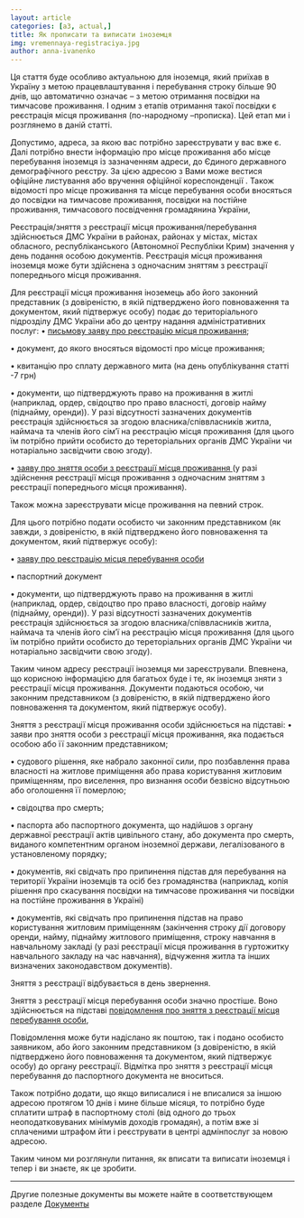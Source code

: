 ```yaml
---
layout: article
categories: [a3, actual,]
title: Як прописати та виписати іноземця
img: vremennaya-registraciya.jpg
author: anna-ivanenko
--- 
```

Ця стаття буде особливо актуальною для іноземця, який приїхав в Україну з метою працевлаштування і перебування строку 
більше 90 днів, що автоматично означає – з метою отримання посвідки на тимчасове проживання. І одним з етапів отримання
такої посвідки є реєстрація місця проживання (по-народному –прописка). Цей етап ми і розглянемо в даній статті.

Допустимо, адреса, за якою вас потрібно зареєструвати у вас вже є.
 Далі потрібно внести інформацію про місце проживання або місце перебування іноземця із зазначенням адреси, до Єдиного
 державного демографічного реєстру. За цією адресою з Вами може вестися офіційне листування або вручення офіційної 
 кореспонденції .
Також відомості про місце проживання та місце перебування особи вносяться до посвідки на тимчасове проживання, посвідки
на постійне проживання, тимчасового посвідчення громадянина України,

 Реєстрація/зняття з реєстрації місця проживання/перебування здійснюється ДМС України в районах, районах у містах, містах 
 обласного, республіканського (Автономної Республіки Крим) значення  у день подання особою документів. Реєстрація місця проживання іноземця може бути здійснена з одночасним зняттям з реєстрації попереднього місця проживання.

Для реєстрації місця проживання іноземець або його законний представник (з довіреністю, в якій підтверджено його повноваження
та документом, який підтвержує особу) подає до територіального підрозділу ДМС України або до центру надання адміністративних 
послуг:
•	[письмову заяву про реєстрацію місця проживання](/pdf/Заява%20про%20реєстрацію%20місця%20проживаня.doc);

•	документ, до якого вносяться відомості про місце проживання;

•	квитанцію про сплату державного мита (на день опублікування статті -7 грн)

•	документи, що підтверджують право на проживання в житлі (наприклад, ордер, свідоцтво про право власності, договір найму 
(піднайму, оренди)). У разі відсутності зазначених документів реєстрація здійснюється за згодою власника/співвласників житла,
наймача та членів його сім’ї на реєстрацію місця проживання (для цього їм потрібно прийти особисто до тереторіальних органів ДМС України чи нотаріально засвідчити свою згоду). 

•	[заяву про зняття особи з реєстрації місця проживання ](/pdf/ЗАЯВА%20%20про%20зняття%20особи%20з%20реєстрації%20місця%20проживання.doc)
(у разі здійснення реєстрації місця проживання з одночасним зняттям з
реєстрації попереднього місця проживання).

Також можна зареєструвати місце проживання на певний строк.

 Для цього потрібно подати особисто чи законним представником (як завжди, з довіреністю, в якій підтверджено його повноваження
 та документом, який підтвержує особу):

•	[заяву про реєстрацію місця перебування особи](/pdf/ЗАЯВА%20%20про%20реєстрацію%20місця%20перебування%20особи.doc)

•	паспортний документ 

•	документи, що підтверджують право на проживання в житлі (наприклад, ордер, свідоцтво про право власності, договір найму
(піднайму, оренди)). У разі відсутності зазначених документів реєстрація здійснюється за згодою власника/співвласників житла,
наймача та членів його сім’ї на реєстрацію місця проживання (для цього їм потрібно прийти особисто до тереторіальних органів 
ДМС України чи нотаріально засвідчити свою згоду).

Таким чином адресу реєстрації іноземця ми зареєстрували. Впевнена, що корисною інформацією для багатьох буде і те, як іноземця
зняти з реєстрації місця проживання. Документи подаються особою, чи законним представником (з довіреністю, в якій підтверджено
його повноваження та документом, який підтвержує особу).

Зняття з реєстрації місця проживання особи здійснюється на підставі:
•	заяви про зняття особи з реєстрації місця проживання, яка подається особою або її законним представником;

•	судового рішення, яке набрало законної сили, про позбавлення права власності на житлове приміщення або права користування
житловим приміщенням, про виселення, про визнання особи безвісно відсутньою або оголошення її померлою;

•	свідоцтва про смерть;

•	паспорта або паспортного документа, що надійшов з органу державної реєстрації актів цивільного стану, або документа про 
смерть, виданого компетентним органом іноземної держави, легалізованого в установленому порядку;

•	документів, які свідчать про припинення підстав для перебування на території України іноземців та осіб без громадянства 
(наприклад, копія рішення про скасування посвідки на тимчасове проживання чи посвідки на постійне проживання в Україні)

•	документів, які свідчать про припинення підстав на право користування житловим приміщенням (закінчення строку дії договору 
оренди, найму, піднайму житлового приміщення, строку навчання в навчальному закладі (у разі реєстрації місця проживання в 
гуртожитку навчального закладу на час навчання), відчуження житла та інших визначених законодавством документів).

Зняття з реєстрації відбувається в день звернення.

Зняття з реєстрації місця перебування особи значно простіше. Воно здійснюється на підставі [повідомлення про зняття з 
реєстрації місця перебування особи](/pdf/ПОВІДОМЛЕННЯ%20%20про%20зняття%20з%20реєстрації%20місця%20перебування%20особи%20.doc), 

Повідомлення може бути надіслано як поштою, так і подано особисто заявником, або його законним представником (з довіреністю,
в якій підтверджено його повноваження та документом, який підтвержує особу) до органу реєстрації. Відмітка про зняття з
реєстрації місця перебування до паспортного документа не вноситься.

Також потрібно додати, що якщо виписалися і не вписалися за іншою адресою протягом 10 днів і мине більше місяця, то 
потрібно буде сплатити штраф в паспортному столі (від одного до трьох неоподатковуваних мінімумів доходів громадян), а 
потім вже зі сплаченими штрафом йти і реєструвати в центрі адмінпослуг за новою адресою.

Таким чином ми розглянули питання, як вписати та виписати іноземця і тепер і ви знаєте, як це зробити.
____________________
Другие полезные документы вы можете найте в соответствующем разделе [Документы](http://itin.com.ua/content/documents.html)
